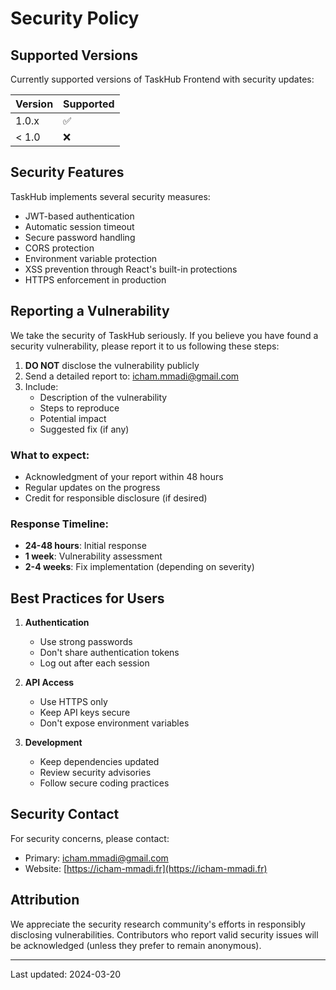 # Security Policy

## Supported Versions

Currently supported versions of TaskHub Frontend with security updates:

| Version | Supported          |
| ------- | ------------------ |
| 1.0.x   | :white_check_mark: |
| < 1.0   | :x:                |

## Security Features

TaskHub implements several security measures:

- JWT-based authentication
- Automatic session timeout
- Secure password handling
- CORS protection
- Environment variable protection
- XSS prevention through React's built-in protections
- HTTPS enforcement in production

## Reporting a Vulnerability

We take the security of TaskHub seriously. If you believe you have found a security vulnerability, please report it to us following these steps:

1. **DO NOT** disclose the vulnerability publicly
2. Send a detailed report to: [icham.mmadi@gmail.com](mailto:icham.mmadi@gmail.com)
3. Include:
   - Description of the vulnerability
   - Steps to reproduce
   - Potential impact
   - Suggested fix (if any)

### What to expect:

- Acknowledgment of your report within 48 hours
- Regular updates on the progress
- Credit for responsible disclosure (if desired)

### Response Timeline:

- **24-48 hours**: Initial response
- **1 week**: Vulnerability assessment
- **2-4 weeks**: Fix implementation (depending on severity)

## Best Practices for Users

1. **Authentication**
   - Use strong passwords
   - Don't share authentication tokens
   - Log out after each session

2. **API Access**
   - Use HTTPS only
   - Keep API keys secure
   - Don't expose environment variables

3. **Development**
   - Keep dependencies updated
   - Review security advisories
   - Follow secure coding practices

## Security Contact

For security concerns, please contact:
- Primary: [icham.mmadi@gmail.com](mailto:icham.mmadi@gmail.com)
- Website: [https://icham-mmadi.fr](https://icham-mmadi.fr)

## Attribution

We appreciate the security research community's efforts in responsibly disclosing vulnerabilities. Contributors who report valid security issues will be acknowledged (unless they prefer to remain anonymous).

---

Last updated: 2024-03-20
